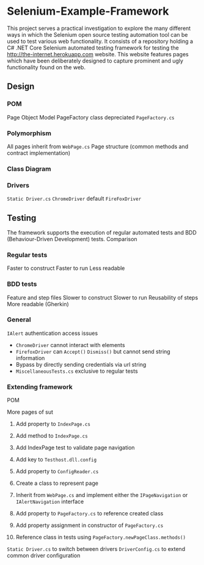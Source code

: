 # Selenium-Example-Framework

This project serves a practical investigation to explore the many different ways in which the Selenium open source testing automation tool can be used to test various web functionality. It consists of a repository holding a C# .NET Core Selenium automated testing framework for testing the http://the-internet.herokuapp.com website. This website features pages which have been deliberately designed to capture prominent and ugly functionality found on the web.

## Design

### POM

Page Object Model
PageFactory class depreciated
`PageFactory.cs`

### Polymorphism

All pages inherit from `WebPage.cs`
Page structure (common methods and contract implementation)

### Class Diagram



### Drivers

`Static Driver.cs`
`ChromeDriver` default
`FireFoxDriver`

## Testing

The framework supports the execution of regular automated tests and BDD (Behaviour-Driven Development) tests.
Comparison

### Regular tests

Faster to construct
Faster to run
Less readable

### BDD tests

Feature and step files
Slower to construct
Slower to run
Reusability of steps
More readable (Gherkin)

### General

`IAlert` authentication access issues
- `ChromeDriver` cannot interact with elements
- `FirefoxDriver` can `Accept()` `Dismiss()` but cannot send string information
- Bypass by directly sending credentials via url string
- `MiscellaneousTests.cs` exclusive to regular tests

### Extending framework

POM

More pages of sut
1. Add property to `IndexPage.cs`
2. Add method to `IndexPage.cs`
3. Add IndexPage test to validate page navigation

1. Add key to `Testhost.dll.config`
2. Add property to `ConfigReader.cs`
3. Create a class to represent page
4. Inherit from `WebPage.cs` and implement either the `IPageNavigation` or `IAlertNavigation` interface
5. Add property to `PageFactory.cs` to reference created class
6. Add property assignment in constructor of `PageFactory.cs`
7. Reference class in tests using `PageFactory.newPageClass.methods()`

`Static Driver.cs` to switch between drivers
`DriverConfig.cs` to extend common driver configuration

